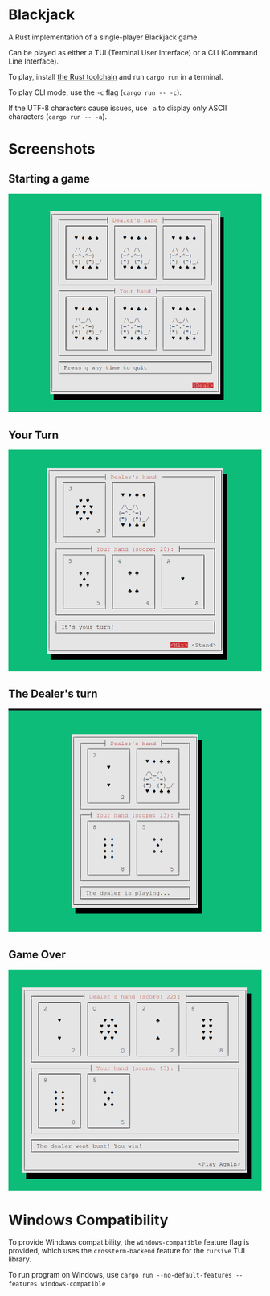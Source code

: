# Blackjack

A Rust implementation of a single-player Blackjack game.

Can be played as either a TUI (Terminal User Interface) or a CLI (Command Line Interface).

To play, install [the Rust toolchain](https://rustup.rs) and run `cargo run` in a terminal.

To play CLI mode, use the `-c` flag (`cargo run -- -c`).

If the UTF-8 characters cause issues, use `-a` to display only ASCII characters (`cargo run -- -a`).

# Screenshots

## Starting a game

![](screengrabs/pregame.png)

## Your Turn

![](screengrabs/playerturn.png)

## The Dealer's turn

![](screengrabs/dealerturn.png)

## Game Over

![](screengrabs/gameover.png)

# Windows Compatibility

To provide Windows compatibility, the `windows-compatible` feature flag is provided, which
uses the `crossterm-backend` feature for the `cursive` TUI library.

To run program on Windows, use `cargo run --no-default-features --features windows-compatible`
